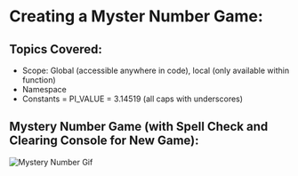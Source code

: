 # Creating a Myster Number Game:

## Topics Covered:
- Scope: Global (accessible anywhere in code), local (only available within function)
- Namespace
- Constants = PI_VALUE = 3.14519 (all caps with underscores)

## Mystery Number Game (with Spell Check and Clearing Console for New Game):
![Mystery Number Gif](https://github.com/Christopherdillard99/Python-100-Days-of-Code/assets/121410201/27e3b164-5cfb-4b46-8d2d-4edea8d73154)

